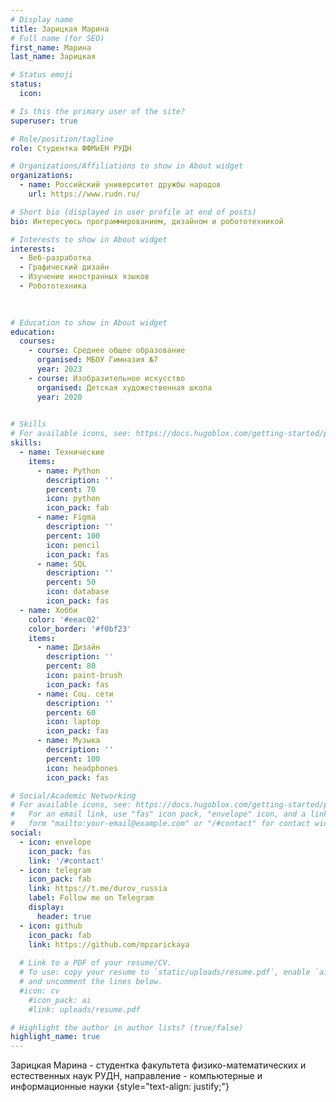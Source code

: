 ```yaml
---
# Display name
title: Зарицкая Марина 
# Full name (for SEO)
first_name: Марина
last_name: Зарицкая

# Status emoji
status:
  icon: 

# Is this the primary user of the site?
superuser: true

# Role/position/tagline
role: Студентка ФФМиЕН РУДН

# Organizations/Affiliations to show in About widget
organizations:
  - name: Российский университет дружбы народов
    url: https://www.rudn.ru/

# Short bio (displayed in user profile at end of posts)
bio: Интересуюсь программированием, дизайном и робототехникой

# Interests to show in About widget
interests:
  - Веб-разработка
  - Графический дизайн
  - Изучение иностранных языков
  - Робототехника
  
  

# Education to show in About widget
education:
  courses:
    - course: Среднее общее образование
      organised: МБОУ Гимназия №7 
      year: 2023
    - course: Изобразительное искусство
      organised: Детская художественная школа
      year: 2020
      

# Skills
# For available icons, see: https://docs.hugoblox.com/getting-started/page-builder/#icons
skills:
  - name: Технические
    items:
      - name: Python
        description: ''
        percent: 70
        icon: python
        icon_pack: fab
      - name: Figma
        description: ''
        percent: 100
        icon: pencil
        icon_pack: fas
      - name: SQL
        description: ''
        percent: 50
        icon: database
        icon_pack: fas
  - name: Хобби
    color: '#eeac02'
    color_border: '#f0bf23'
    items:
      - name: Дизайн
        description: ''
        percent: 80
        icon: paint-brush
        icon_pack: fas
      - name: Соц. сети
        description: ''
        percent: 60
        icon: laptop
        icon_pack: fas
      - name: Музыка
        description: ''
        percent: 100
        icon: headphones
        icon_pack: fas

# Social/Academic Networking
# For available icons, see: https://docs.hugoblox.com/getting-started/page-builder/#icons
#   For an email link, use "fas" icon pack, "envelope" icon, and a link in the
#   form "mailto:your-email@example.com" or "/#contact" for contact widget.
social:
  - icon: envelope
    icon_pack: fas
    link: '/#contact'
  - icon: telegram
    icon_pack: fab
    link: https://t.me/durov_russia
    label: Follow me on Telegram
    display:
      header: true
  - icon: github
    icon_pack: fab
    link: https://github.com/mpzarickaya
    
  # Link to a PDF of your resume/CV.
  # To use: copy your resume to `static/uploads/resume.pdf`, enable `ai` icons in `params.yaml`,
  # and uncomment the lines below.
  #icon: cv
    #icon_pack: ai
    #link: uploads/resume.pdf

# Highlight the author in author lists? (true/false)
highlight_name: true
---
```


Зарицкая Марина - студентка факультета физико-математических и естественных наук РУДН, направление - компьютерные и информационные науки
{style="text-align: justify;"}
